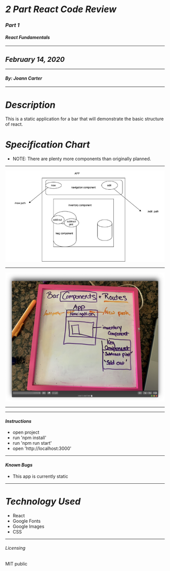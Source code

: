 
# _2 Part React Code Review_
### _Part 1_
#### _React Fundamentals_
****************
## _February 14, 2020_
****************
#### _By: Joann Carter_
***************
# _Description_
This is a static application for a bar that will demonstrate the basic structure of react.

#  _Specification Chart_
* NOTE: There are plenty more components than originally planned.
******************
![chart](./images/bar_components.jpg)
******************
![chart](./images/bar_whiteboard.jpg)
******************
******************
#### _Instructions_
* open project
* run 'npm install'
* run 'npm run start'
* open 'http://localhost:3000'
***************
#### _Known Bugs_
* This app is currently static
***************
# _Technology Used_
* React
* Google Fonts
* Google Images
* CSS
*******
###### _Licensing_
MIT public

